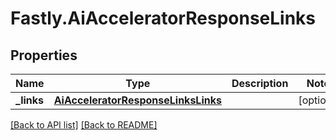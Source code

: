 # Fastly.AiAcceleratorResponseLinks

## Properties

Name | Type | Description | Notes
------------ | ------------- | ------------- | -------------
**_links** | [**AiAcceleratorResponseLinksLinks**](AiAcceleratorResponseLinksLinks.md) |  | [optional] 


[[Back to API list]](../../README.md#endpoints) [[Back to README]](../../README.md)
